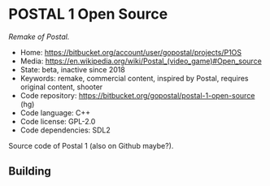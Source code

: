 # POSTAL 1 Open Source

_Remake of Postal._

- Home: https://bitbucket.org/account/user/gopostal/projects/P1OS
- Media: https://en.wikipedia.org/wiki/Postal_(video_game)#Open_source
- State: beta, inactive since 2018
- Keywords: remake, commercial content, inspired by Postal, requires original content, shooter
- Code repository: https://bitbucket.org/gopostal/postal-1-open-source (hg)
- Code language: C++
- Code license: GPL-2.0
- Code dependencies: SDL2

Source code of Postal 1 (also on Github maybe?).

## Building

